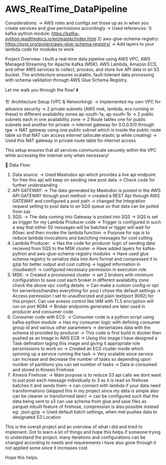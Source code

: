 # AWS_RealTime_DataPipeline

Considerations:
-> AWS roles and configs set those up as in when you create services and give permisiions accordingly 
-> Used references:
    1) kafka-python module: https://kafka-python.readthedocs.io/en/master/index.html
    2) aws-glue-schema-registry: https://pypi.org/project/aws-glue-schema-registry/
-> Add layers to your lambda code for modules to work 

Project Overview:
I built a real-time data pipeline using AWS VPC, AWS Managed Streaming for Apache Kafka (MSK), AWS Lambda, Amazon ECS, and other AWS services to collect, process, and store live API data in an S3 bucket. The architecture ensures scalable, fault-tolerant data processing with schema validation through AWS Glue Schema Registry.

Let me walk you through the flow! ⬇️

🏗️ Architecture Setup (VPC & Networking):
-> Implemented my own VPC for advance security
-> 2 private subnets (AWS msk, lambda, ecs running in these) in different availability zones ap-south-1a, ap-south-1b
-> 2 public subnets each in one availability zone
-> 2 Route tables one for public subnets and another for private
-> internet gateway for 0.0.0.0/0 through igw
-> NAT gateway using one public subnet which is inside the public route table so that NAT can access internet (allocate elastic ip while creating)
-> Used this NAT gateway in private route table for internet access

This setup ensures that all services communicate securely within the VPC while accessing the internet only when necessary!

🔁 Data Flow:
1) Data source:
   -> Used Mastodon api which provides a live api endpoint for free this api will keep on sending new post data
   -> Check code for further understanding
2) API GATEWAY:
   -> The data generated by Mastodon is posted in the AWS API GATEWAY through post method
   -> created a REST Api through AWS GATEWAY and configured a post path
   -> changed the Integration request setting to post data to an SQS queue so that data can be polled from sqs
3) SQS:
   -> The data coming into Gateway is posted into SQS
   -> SQS is set as trigger for my Lambda Producer code
   -> Trigger is configured in such a way that either 50 messages will be batched or tigger will wait for 60sec and then invoke the lambda function
   -> Purpose for sqs is to reduce lambda invocations and bactching messages for cost cutting 
5) Lambda Producer:
   -> Has the code for producer logic of sending data recieved from SQS to the MSK cluster
   -> Have added layers for kafka-python and aws-glue-schema-registry modules
   -> Have used glue schema registry to serialize data into Avro format and compressed it to gzip for better output and cost cutting 
   -> logged information in cloudwatch
   -> configured necessary permission in execution role
6) MSK:
   -> Created a provisioned cluster
   -> set 2 brokers with minimum configuration to save cost each broker in different availabiltiy zone check the above vpc config details
   -> Can make a custom config or opt for serverless(handles everything for you) I chose the default settings
   -> Access permission I set to unauthorized and plain text(port 9092) for this project. Can use aceess control like IAM with TLS encryption will run on port 9094
   -> Broker endpoints generated are later used in producer and consumer code
7) Consumer code with ECS:
   -> Consumer code is a python script using kafka-python module
   -> Has my consumer logic with defining consumer group id and various other parameters
   -> derserialzes data with the schema id provided by producer
   -> This code is first build in docker then pushed as an Image in AWS ECR
   -> Using this image I have designed a Task defination taging this image and giving it appropriate role persmissions to work on
   -> Created an ECS cluster inside which spinning up a service running the task
   -> Very scalable since service can increase and decrease the number of tasks so depending upon number of partitions you can set number of tasks
   -> Data is consumed and stored in Kinesis Friehose
8) Kinesis Firehose:
   -> Main purpose is to reduce S3 api calls we dont want to just post each message individually to 3 as it is read so firehose batches it and sends them
   -> can connect with lambda if your data need transformations (skipped this in my project since my data is simple also can be cleaner or transformed later)
   -> can be configured such that the data being sent to s3 can use schema from glue and save files as parquet inbuilt feature of firehose, compression is also           possible instead eg: .json.gzip
   -> Used default batch settings, when met pushes data to designated S3 Location

This is the overall project and an overview of what i did and tried to implement. Got to learn a lot of things and hope this helps if someone trying to understand the project. many iterations and configurations can be changed according to needs and requirements i have also gone through it not applied some since it increases cost. 

Hope this helps.
    
   
